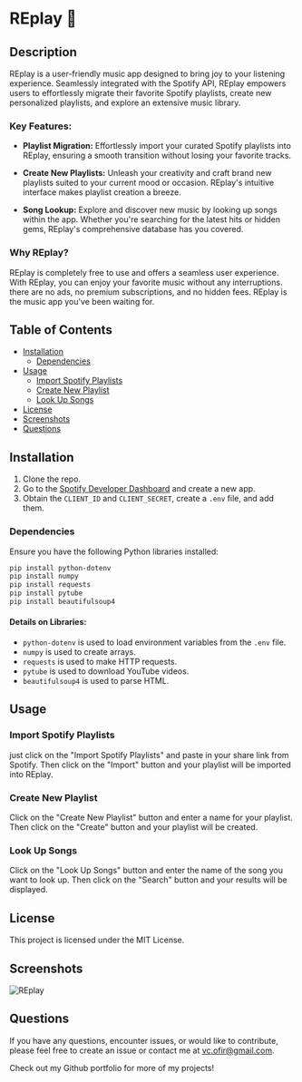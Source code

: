 # REplay 🎵

## Description

REplay is a user-friendly music app designed to bring joy to your listening experience. Seamlessly integrated with the Spotify API, REplay empowers users to effortlessly migrate their favorite Spotify playlists, create new personalized playlists, and explore an extensive music library.

### Key Features:

- **Playlist Migration:** Effortlessly import your curated Spotify playlists into REplay, ensuring a smooth transition without losing your favorite tracks.

- **Create New Playlists:** Unleash your creativity and craft brand new playlists suited to your current mood or occasion. REplay's intuitive interface makes playlist creation a breeze.

- **Song Lookup:** Explore and discover new music by looking up songs within the app. Whether you're searching for the latest hits or hidden gems, REplay's comprehensive database has you covered.

### Why REplay?

REplay is completely free to use and offers a seamless user experience. With REplay, you can enjoy your favorite music without any interruptions. there are no ads, no premium subscriptions, and no hidden fees. REplay is the music app you've been waiting for.

## Table of Contents

- [Installation](#installation)
  - [Dependencies](#dependencies)
- [Usage](#usage)
  - [Import Spotify Playlists](#import-spotify-playlists)
  - [Create New Playlist](#create-new-playlist)
  - [Look Up Songs](#look-up-songs)
- [License](#license)
- [Screenshots](#screenshots)
- [Questions](#questions)

## Installation

1. Clone the repo.
2. Go to the [Spotify Developer Dashboard](https://developer.spotify.com/dashboard/applications) and create a new app.
3. Obtain the `CLIENT_ID` and `CLIENT_SECRET`, create a `.env` file, and add them.

### Dependencies

Ensure you have the following Python libraries installed:

```bash
pip install python-dotenv
pip install numpy
pip install requests
pip install pytube
pip install beautifulsoup4
```

#### Details on Libraries:

- `python-dotenv` is used to load environment variables from the `.env` file.
- `numpy` is used to create arrays.
- `requests` is used to make HTTP requests.
- `pytube` is used to download YouTube videos.
- `beautifulsoup4` is used to parse HTML.

## Usage

### Import Spotify Playlists

just click on the "Import Spotify Playlists" and paste in your share link from Spotify. Then click on the "Import" button and your playlist will be imported into REplay.

### Create New Playlist

Click on the "Create New Playlist" button and enter a name for your playlist. Then click on the "Create" button and your playlist will be created.

### Look Up Songs

Click on the "Look Up Songs" button and enter the name of the song you want to look up. Then click on the "Search" button and your results will be displayed.

## License

This project is licensed under the MIT License.

## Screenshots

![REplay](./assets/images/REplay.png)

## Questions

If you have any questions, encounter issues, or would like to contribute, please feel free to create an issue or contact me at vc.ofir@gmail.com.

Check out my Github portfolio for more of my projects!
